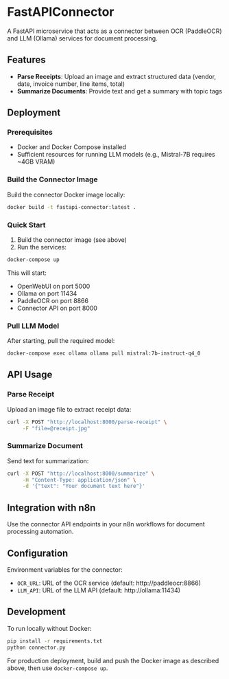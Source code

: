# FastAPIConnector

A FastAPI microservice that acts as a connector between OCR (PaddleOCR) and LLM (Ollama) services for document processing.

## Features

- **Parse Receipts**: Upload an image and extract structured data (vendor, date, invoice number, line items, total)
- **Summarize Documents**: Provide text and get a summary with topic tags

## Deployment

### Prerequisites

- Docker and Docker Compose installed
- Sufficient resources for running LLM models (e.g., Mistral-7B requires ~4GB VRAM)

### Build the Connector Image

Build the connector Docker image locally:

```bash
docker build -t fastapi-connector:latest .
```

### Quick Start

1. Build the connector image (see above)
2. Run the services:

```bash
docker-compose up
```

This will start:
- OpenWebUI on port 5000
- Ollama on port 11434
- PaddleOCR on port 8866
- Connector API on port 8000

### Pull LLM Model

After starting, pull the required model:

```bash
docker-compose exec ollama ollama pull mistral:7b-instruct-q4_0
```

## API Usage

### Parse Receipt

Upload an image file to extract receipt data:

```bash
curl -X POST "http://localhost:8000/parse-receipt" \
     -F "file=@receipt.jpg"
```

### Summarize Document

Send text for summarization:

```bash
curl -X POST "http://localhost:8000/summarize" \
     -H "Content-Type: application/json" \
     -d '{"text": "Your document text here"}'
```

## Integration with n8n

Use the connector API endpoints in your n8n workflows for document processing automation.

## Configuration

Environment variables for the connector:

- `OCR_URL`: URL of the OCR service (default: http://paddleocr:8866)
- `LLM_API`: URL of the LLM API (default: http://ollama:11434)

## Development

To run locally without Docker:

```bash
pip install -r requirements.txt
python connector.py
```

For production deployment, build and push the Docker image as described above, then use `docker-compose up`.